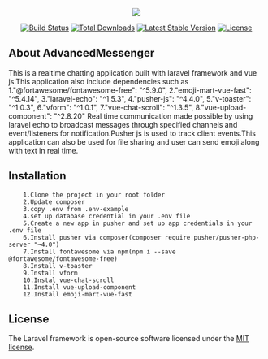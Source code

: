 <p align="center"><img src="https://laravel.com/assets/img/components/logo-laravel.svg"></p>

<p align="center">
<a href="https://travis-ci.org/laravel/framework"><img src="https://travis-ci.org/laravel/framework.svg" alt="Build Status"></a>
<a href="https://packagist.org/packages/laravel/framework"><img src="https://poser.pugx.org/laravel/framework/d/total.svg" alt="Total Downloads"></a>
<a href="https://packagist.org/packages/laravel/framework"><img src="https://poser.pugx.org/laravel/framework/v/stable.svg" alt="Latest Stable Version"></a>
<a href="https://packagist.org/packages/laravel/framework"><img src="https://poser.pugx.org/laravel/framework/license.svg" alt="License"></a>
</p>

## About AdvancedMessenger

This is a realtime chatting application built with laravel framework and vue js.This application also include dependencies such as 
        1."@fortawesome/fontawesome-free": "^5.9.0",
        2."emoji-mart-vue-fast": "^5.4.14",
        3."laravel-echo": "^1.5.3",
        4."pusher-js": "^4.4.0",
        5."v-toaster": "^1.0.3",
        6."vform": "^1.0.1",
        7."vue-chat-scroll": "^1.3.5",
        8."vue-upload-component": "^2.8.20"
Real time communication made possible by using laravel echo to broadcast messages through specified channels and event/listeners for notification.Pusher js is used to track client events.This application can also be used for file sharing and user can send emoji along with text in real time.

## Installation
        1.Clone the project in your root folder
        2.Update composer
        3.copy .env from .env-example
        4.set up database credential in your .env file
        5.Create a new app in pusher and set up app credentials in your .env file
        6.Install pusher via composer(composer require pusher/pusher-php-server "~4.0")
        7.Install fontawesome via npm(npm i --save @fortawesome/fontawesome-free)
        8.Install v-toaster
        9.Install vform
        10.Instal vue-chat-scroll
        11.Install vue-upload-component
        12.Install emoji-mart-vue-fast
        



## License

The Laravel framework is open-source software licensed under the [MIT license](https://opensource.org/licenses/MIT).
